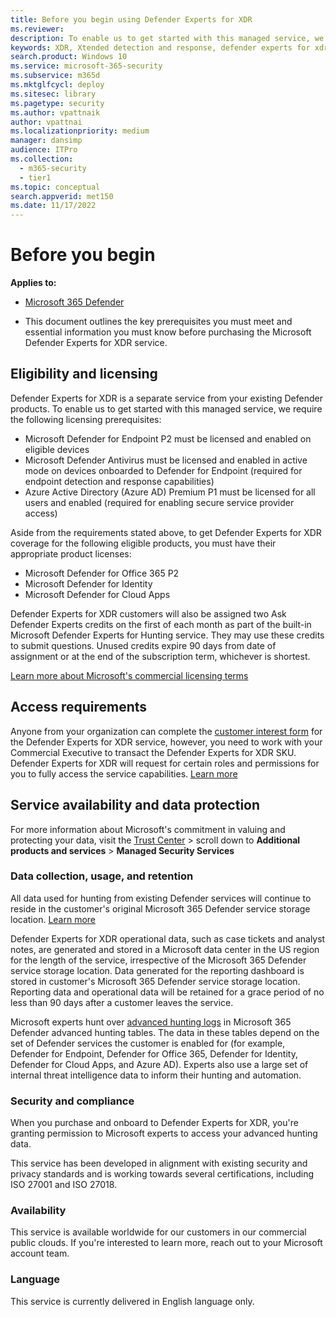 ```yaml
---
title: Before you begin using Defender Experts for XDR
ms.reviewer:
description: To enable us to get started with this managed service, we require the following licensing prerequisites
keywords: XDR, Xtended detection and response, defender experts for xdr, Microsoft Defender Experts for XDR, managed threat hunting, managed detection and response (MDR) service, service delivery manager, Microsoft Defender Experts for hunting, threat hunting and analysis, Microsoft XDR service
search.product: Windows 10
ms.service: microsoft-365-security
ms.subservice: m365d
ms.mktglfcycl: deploy
ms.sitesec: library
ms.pagetype: security
ms.author: vpattnaik
author: vpattnai
ms.localizationpriority: medium
manager: dansimp
audience: ITPro
ms.collection:
  - m365-security
  - tier1
ms.topic: conceptual
search.appverid: met150
ms.date: 11/17/2022
---
```


# Before you begin

**Applies to:**

- [Microsoft 365 Defender](https://go.microsoft.com/fwlink/?linkid=2118804)

- This document outlines the key prerequisites you must meet and essential information you must know before purchasing the Microsoft Defender Experts for XDR service.

## Eligibility and licensing

Defender Experts for XDR is a separate service from your existing Defender products. To enable us to get started with this managed service, we require the following licensing prerequisites:
- Microsoft Defender for Endpoint P2 must be licensed and enabled on eligible devices
- Microsoft Defender Antivirus must be licensed and enabled in active mode on devices onboarded to Defender for Endpoint (required for endpoint detection and response capabilities)
- Azure Active Directory (Azure AD) Premium P1 must be licensed for all users and enabled (required for enabling secure service provider access)

Aside from the requirements stated above, to get Defender Experts for XDR coverage for the following eligible products, you must have their appropriate product licenses:
- Microsoft Defender for Office 365 P2
- Microsoft Defender for Identity
- Microsoft Defender for Cloud Apps

Defender Experts for XDR customers will also be assigned two Ask Defender Experts credits on the first of each month as part of the built-in Microsoft Defender Experts for Hunting service. They may use these credits to submit questions. Unused credits expire 90 days from date of assignment or at the end of the subscription term, whichever is shortest.

[Learn more about Microsoft's commercial licensing terms](https://www.microsoft.com/licensing/terms/productoffering/Microsoft365/MCA)


## Access requirements

Anyone from your organization can complete the [customer interest form](https://aka.ms/IWantDefenderExperts) for the Defender Experts for XDR service, however, you need to work with your Commercial Executive to transact the Defender Experts for XDR SKU.
Defender Experts for XDR will request for certain roles and permissions for you to fully access the service capabilities. [Learn more](dex-xdr-permissions.md)

## Service availability and data protection

For more information about Microsoft's commitment in valuing and protecting your data, visit the [Trust Center](https://www.microsoft.com/trust-center/product-overview) > scroll down to **Additional products and services** > **Managed Security Services**

### Data collection, usage, and retention

All data used for hunting from existing Defender services will continue to reside in the customer's original Microsoft 365 Defender service storage location. [Learn more](/microsoft-365/enterprise/o365-data-locations)

Defender Experts for XDR operational data, such as case tickets and analyst notes, are generated and stored in a Microsoft data center in the US region for the length of the service, irrespective of the Microsoft 365 Defender service storage location. Data generated for the reporting dashboard is stored in customer's Microsoft 365 Defender service storage location. Reporting data and operational data will be retained for a grace period of no less than 90 days after a customer leaves the service.

Microsoft experts hunt over [advanced hunting logs](advanced-hunting-schema-tables.md) in Microsoft 365 Defender advanced hunting tables. The data in these tables depend on the set of Defender services the customer is enabled for (for example, Defender for Endpoint, Defender for Office 365, Defender for Identity, Defender for Cloud Apps, and Azure AD). Experts also use a large set of internal threat intelligence data to inform their hunting and automation.

### Security and compliance

When you purchase and onboard to Defender Experts for XDR, you're granting permission to Microsoft experts to access your advanced hunting data.

This service has been developed in alignment with existing security and privacy standards and is working towards several certifications, including ISO 27001 and ISO 27018.

### Availability
This service is available worldwide for our customers in our commercial public clouds. If you're interested to learn more, reach out to your Microsoft account team.

### Language
This service is currently delivered in English language only.